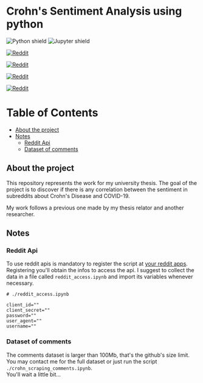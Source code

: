 # Crohn's Sentiment Analysis using python

![Python shield](https://img.shields.io/badge/-Python-yellow?logo=Python)
![Jupyter shield](https://img.shields.io/badge/-Jupyter-white?logo=Jupyter)


[![Reddit](https://img.shields.io/reddit/subreddit-subscribers/CrohnsDisease?style=social)](https://www.reddit.com/r/CrohnsDisease/)


[![Reddit](https://img.shields.io/reddit/subreddit-subscribers/IBD?style=social)](https://www.reddit.com/r/IBD/)


[![Reddit](https://img.shields.io/reddit/subreddit-subscribers/ibs?style=social)](https://www.reddit.com/r/ibs/)


[![Reddit](https://img.shields.io/reddit/subreddit-subscribers/UlcerativeColitis?style=social)](https://www.reddit.com/r/UlcerativeColitis/)

# Table of Contents

  - [About the project](#about-the-project)
  - [Notes](#notes)
    - [Reddit Api](#reddit-api)
    - [Dataset of comments](#dataset-of-comments)


## About the project 

This repository represents the work for my university thesis.
The goal of the project is to discover if there is any correlation between the sentiment in subreddits about Crohn's Disease and COVID-19.

My work follows a previous one made by my thesis relator and another researcher.

## Notes

### Reddit Api

To use reddit apis is mandatory to register the script at [your reddit apps](https://reddit.com/prefs/apps). Registering you'll obtain the infos to access the api.
I suggest to collect the data in a file called `reddit_access.ipynb` and import its variables whenever necessary.

```
# ./reddit_access.ipynb

client_id=""
client_secret=""
password=""
user_agent=""
username=""
```

### Dataset of comments

The comments dataset is larger than 100Mb, that's the github's size limit.
You may contact me for the full dataset or just run the script `./crohn_scraping_comments.ipynb`.  
You'll wait a little bit...

